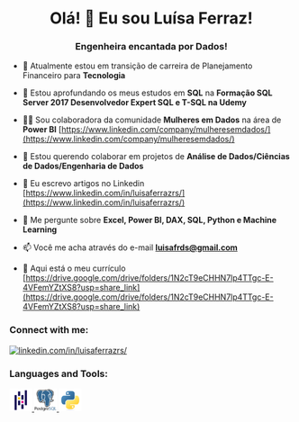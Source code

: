 <h1 align="center">Olá! 👋 Eu sou Luísa Ferraz!</h1>
<h3 align="center">Engenheira encantada por Dados!</h3>

- 🔭 Atualmente estou em transição de carreira de Planejamento Financeiro para **Tecnologia**

- 🌱 Estou aprofundando os meus estudos em **SQL** na **Formação SQL Server 2017 Desenvolvedor Expert SQL e T-SQL na Udemy**

- 🙋‍♀️ Sou colaboradora da comunidade **Mulheres em Dados** na área de **Power BI** [https://www.linkedin.com/company/mulheresemdados/](https://www.linkedin.com/company/mulheresemdados/)

- 👯 Estou querendo colaborar em projetos de **Análise de Dados/Ciências de Dados/Engenharia de Dados**

- 📝 Eu escrevo artigos no Linkedin [https://www.linkedin.com/in/luisaferrazrs/](https://www.linkedin.com/in/luisaferrazrs/)

- 💬 Me pergunte sobre **Excel, Power BI, DAX, SQL, Python e Machine Learning**

- 📫 Você me acha através do e-mail **luisafrds@gmail.com**

- 📄 Aqui está o meu currículo [https://drive.google.com/drive/folders/1N2cT9eCHHN7lp4TTgc-E-4VFemYZtXS8?usp=share_link](https://drive.google.com/drive/folders/1N2cT9eCHHN7lp4TTgc-E-4VFemYZtXS8?usp=share_link)

<h3 align="left">Connect with me:</h3>
<p align="left">
<a href="https://linkedin.com/in/linkedin.com/in/luisaferrazrs/" target="blank"><img align="center" src="https://raw.githubusercontent.com/rahuldkjain/github-profile-readme-generator/master/src/images/icons/Social/linked-in-alt.svg" alt="linkedin.com/in/luisaferrazrs/" height="30" width="40" /></a>
</p>

<h3 align="left">Languages and Tools:</h3>
<p align="left"> <a href="https://pandas.pydata.org/" target="_blank" rel="noreferrer"> <img src="https://raw.githubusercontent.com/devicons/devicon/2ae2a900d2f041da66e950e4d48052658d850630/icons/pandas/pandas-original.svg" alt="pandas" width="40" height="40"/> </a> <a href="https://www.postgresql.org" target="_blank" rel="noreferrer"> <img src="https://raw.githubusercontent.com/devicons/devicon/master/icons/postgresql/postgresql-original-wordmark.svg" alt="postgresql" width="40" height="40"/> </a> <a href="https://www.python.org" target="_blank" rel="noreferrer"> <img src="https://raw.githubusercontent.com/devicons/devicon/master/icons/python/python-original.svg" alt="python" width="40" height="40"/> </a> </p>


<!---
- 👋 Hi, I’m @LuisaFerrazR!
- 👀 I’m interested in Data Science and Business Intelligence
- 🌱 I’m currently learning SQL
- 💞️ I’m looking to collaborate on ...
- 📫 How to reach me ...

LuisaFerrazR/LuisaFerrazR is a ✨ special ✨ repository because its `README.md` (this file) appears on your GitHub profile.
You can click the Preview link to take a look at your changes.
--->
